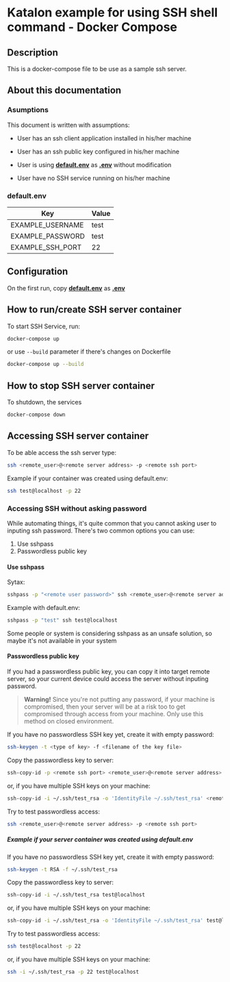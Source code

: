 # Katalon example for using SSH shell command - Docker Compose

## Description

This is a docker-compose file to be use as a sample ssh server.

## About this documentation

### Asumptions

This document is written with assumptions:

- User has an ssh client application installed in his/her machine

- User has an ssh public key configured in his/her machine

- User is using **[default.env](./default.env)** as **[.env](./.env)** without modification

- User have no SSH service running on his/her machine

### default.env

Key              | Value
-----------------|------
EXAMPLE_USERNAME | test
EXAMPLE_PASSWORD | test
EXAMPLE_SSH_PORT | 22

## Configuration

On the first run, copy **[default.env](./default.env)** as **[.env](./.env)**

## How to run/create SSH server container

To start SSH Service, run:

```bash
docker-compose up
```

or use `--build` parameter if there's changes on Dockerfile

```bash
docker-compose up --build
```

## How to stop SSH server container

To shutdown, the services

```bash
docker-compose down
```

## Accessing SSH server container

To be able access the ssh server type:

```bash
ssh <remote_user>@<remote server address> -p <remote ssh port>
```

Example if your container was created using default.env:

```bash
ssh test@localhost -p 22
```

### Accessing SSH without asking password

While automating things, it's quite common that you cannot asking user to inputing ssh password. There's two common options you can use:

1. Use sshpass
2. Passwordless public key

#### Use sshpass

Sytax:

```bash
sshpass -p "<remote user password>" ssh <remote_user>@<remote server address> -p <remote ssh port>
```

Example with default.env:

```bash
sshpass -p "test" ssh test@localhost
```

Some people or system is considering sshpass as an unsafe solution, so maybe it's not available in your system

#### Passwordless public key

If you had a passwordless public key, you can copy it into target remote server, so your current device could access the server without inputing password.

> **Warning!**
> Since you're not putting any password, if your machine is compromised, then your server will be at a risk too to get compromised through access from your machine. Only use this method on closed environment.

If you have no passwordless SSH key yet, create it with empty password:

```bash
ssh-keygen -t <type of key> -f <filename of the key file>
```

Copy the passwordless key to server:

```bash
ssh-copy-id -p <remote ssh port> <remote_user>@<remote server address>
```

or, if you have multiple SSH keys on your machine:

```bash
ssh-copy-id -i ~/.ssh/test_rsa -o 'IdentityFile ~/.ssh/test_rsa' <remote_user>@<remote server address
```

Try to test passwordless access:

```bash
ssh <remote_user>@<remote server address> -p <remote ssh port>
```

##### Example if your server container was created using default.env

If you have no passwordless SSH key yet, create it with empty password:

```bash
ssh-keygen -t RSA -f ~/.ssh/test_rsa
```

Copy the passwordless key to server:

```bash
ssh-copy-id -i ~/.ssh/test_rsa test@localhost
```

or, if you have multiple SSH keys on your machine:

```bash
ssh-copy-id -i ~/.ssh/test_rsa -o 'IdentityFile ~/.ssh/test_rsa' test@localhost
```

Try to test passwordless access:

```bash
ssh test@localhost -p 22
```

or, if you have multiple SSH keys on your machine:

```bash
ssh -i ~/.ssh/test_rsa -p 22 test@localhost
```
